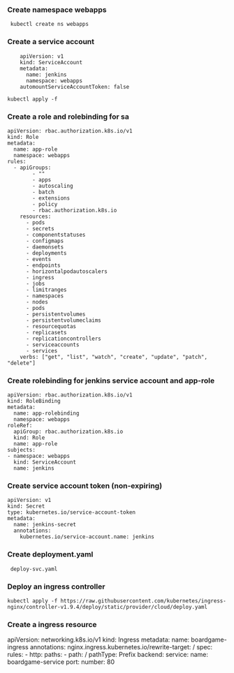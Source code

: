 ### Create namespace webapps

     kubectl create ns webapps
     
### Create a service account

        apiVersion: v1
        kind: ServiceAccount
        metadata:
          name: jenkins
          namespace: webapps
        automountServiceAccountToken: false

    kubectl apply -f 

### Create a role and rolebinding for sa

    apiVersion: rbac.authorization.k8s.io/v1
    kind: Role
    metadata:
      name: app-role
      namespace: webapps
    rules:
      - apiGroups:
            - ""
            - apps
            - autoscaling
            - batch
            - extensions
            - policy
            - rbac.authorization.k8s.io
        resources:
          - pods
          - secrets
          - componentstatuses
          - configmaps
          - daemonsets
          - deployments
          - events
          - endpoints
          - horizontalpodautoscalers
          - ingress
          - jobs
          - limitranges
          - namespaces
          - nodes
          - pods
          - persistentvolumes
          - persistentvolumeclaims
          - resourcequotas
          - replicasets
          - replicationcontrollers
          - serviceaccounts
          - services
        verbs: ["get", "list", "watch", "create", "update", "patch", "delete"]

### Create rolebinding for jenkins service account and app-role

    apiVersion: rbac.authorization.k8s.io/v1
    kind: RoleBinding
    metadata:
      name: app-rolebinding
      namespace: webapps
    roleRef:
      apiGroup: rbac.authorization.k8s.io
      kind: Role
      name: app-role
    subjects:
    - namespace: webapps
      kind: ServiceAccount
      name: jenkins


### Create service account token (non-expiring)

    apiVersion: v1
    kind: Secret
    type: kubernetes.io/service-account-token
    metadata:
      name: jenkins-secret
      annotations:
        kubernetes.io/service-account.name: jenkins


### Create deployment.yaml
     deploy-svc.yaml
     
### Deploy an ingress controller

    kubectl apply -f https://raw.githubusercontent.com/kubernetes/ingress-nginx/controller-v1.9.4/deploy/static/provider/cloud/deploy.yaml

### Create a ingress resource

apiVersion: networking.k8s.io/v1
kind: Ingress
metadata:
  name: boardgame-ingress
  annotations:
    nginx.ingress.kubernetes.io/rewrite-target: /
spec:
  rules:
    - http:
        paths:
          - path: /
            pathType: Prefix
            backend:
              service:
                name: boardgame-service
                port:
                  number: 80

